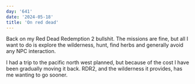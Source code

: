 ```yaml
---
day: '641'
date: '2024-05-18'
title: 'On red dead'
---
```


Back on my Red Dead Redemption 2 bullshit. The missions are fine, but all I want to do is explore the wilderness, hunt, find herbs and generally avoid any NPC interaction.

I had a trip to the pacific north west planned, but because of the cost I have been gradually moving it back. RDR2, and the wilderness it provides, has me wanting to go sooner.
